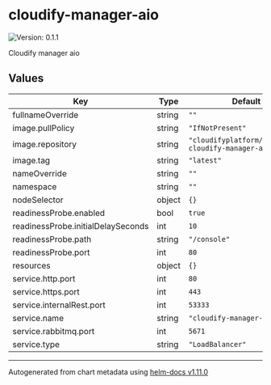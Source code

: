 # cloudify-manager-aio

![Version: 0.1.1](https://img.shields.io/badge/Version-0.1.1-informational?style=flat-square)

Cloudify manager aio

## Values

| Key | Type | Default | Description |
|-----|------|---------|-------------|
| fullnameOverride | string | `""` |  |
| image.pullPolicy | string | `"IfNotPresent"` |  |
| image.repository | string | `"cloudifyplatform/community-cloudify-manager-aio"` |  |
| image.tag | string | `"latest"` |  |
| nameOverride | string | `""` |  |
| namespace | string | `""` |  |
| nodeSelector | object | `{}` |  |
| readinessProbe.enabled | bool | `true` |  |
| readinessProbe.initialDelaySeconds | int | `10` |  |
| readinessProbe.path | string | `"/console"` |  |
| readinessProbe.port | int | `80` |  |
| resources | object | `{}` |  |
| service.http.port | int | `80` |  |
| service.https.port | int | `443` |  |
| service.internalRest.port | int | `53333` |  |
| service.name | string | `"cloudify-manager-aio"` |  |
| service.rabbitmq.port | int | `5671` |  |
| service.type | string | `"LoadBalancer"` |  |

----------------------------------------------
Autogenerated from chart metadata using [helm-docs v1.11.0](https://github.com/norwoodj/helm-docs/releases/v1.11.0)
